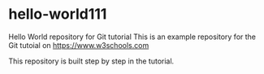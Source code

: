 # hello-world111
Hello World repository for Git tutorial
This is an example repository for the Git tutoial on https://www.w3schools.com

This repository is built step by step in the tutorial. 
